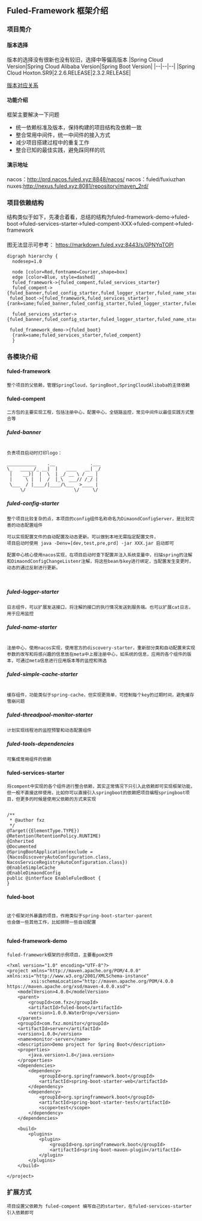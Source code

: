 ## Fuled-Framework 框架介绍

### 项目简介

#### 版本选择

版本的选择没有很新也没有较旧，选择中等偏高版本
|Spring Cloud Version|Spring Cloud Alibaba Version|Spring Boot Version|
|--|--|--|
|Spring Cloud Hoxton.SR9|2.2.6.RELEASE|2.3.2.RELEASE|

[版本对应关系](https://github.com/alibaba/spring-cloud-alibaba/wiki/%E7%89%88%E6%9C%AC%E8%AF%B4%E6%98%8E)

#### 功能介绍

框架主要解决一下问题

 - 统一依赖标准及版本，保持构建的项目结构及依赖一致
 - 整合常用中间件，统一中间件的接入方式
 - 减少项目搭建过程中的重复工作
 - 整合已知的最佳实践，避免踩同样的坑

#### 演示地址
nacos：http://prd.nacos.fuled.xyz:8848/nacos/
nacos：fuled/fuxiuzhan
nuxes:http://nexus.fuled.xyz:8081/repository/maven_2rd/

### 项目依赖结构

结构类似于如下，先凑合着看，总结的结构为fuled-framework-demo->fuled-boot->fuled-services-starter->fuled-compent-XXX->fuled-compent->fuled-framework

#### 
图无法显示可参考：
https://markdown.fuled.xyz:8443/s/0PNYqTOPl
```graphviz
digraph hierarchy {
  nodesep=1.0 
  
  node [color=Red,fontname=Courier,shape=box]
  edge [color=Blue, style=dashed]
  fuled_framework->{fuled_compent,fuled_services_starter}
  fuled_compent->{fuled_banner,fuled_config_starter,fuled_logger_starter,fuled_name_starter,fuled_simple_cache_starter,fuled_threadpool_monitor_starter,fuled_tools_dependencies}
 fuled_boot->{fuled_framework,fuled_services_starter} {rank=same;fuled_banner,fuled_config_starter,fuled_logger_starter,fuled_name_starter,fuled_simple_cache_starter,fuled_threadpool_monitor_starter,fuled_tools_dependencies}
 
  fuled_services_starter->{fuled_banner,fuled_config_starter,fuled_logger_starter,fuled_name_starter,fuled_simple_cache_starter,fuled_threadpool_monitor_starter,fuled_tools_dependencies}
 
 fuled_framework_demo->{fuled_boot}
  {rank=same;fuled_services_starter,fuled_compent}
  }
```

### 各模块介绍

#### fuled-framework

```tex=
整个项目的父依赖，管理SpringCloud，SpringBoot,SpringCloudAlibaba的主体依赖
```

#### fuled-compent

```tex=
二方包的主要实现工程，包括注册中心，配置中心，全链路监控，常见中间件以最佳实践方式整合等
```

##### fuled-banner

```tex=

负责项目启动时打印logo：

___________    .__             .___
\_   _____/_ __|  |   ____   __| _/
 |    __)|  |  \  | _/ __ \ / __ |
 |     \ |  |  /  |_\  ___// /_/ |
 \___  / |____/|____/\___  >____ |
     \/                  \/     \/
```
##### fuled-config-starter
```tex=
整个项目比较复杂的点，本项目的config组件名称命名为DimaondConfigServer，是比较完善的动态配置组件

可以实现配置文件的自动配置及动态更新。可以做到本地无需指定配置文件，
项目启动时使用 java -Denv=[dev,test,pre,prd] -jar XXX.jar 启动即可

配置中心核心使用nacos实现，在项目启动时查下配置并注入系统变量中，扫描spring的注解和DimaondConfigChangeListenr注解，将这些bean与key进行绑定，当配置发生变更时，动态的通过反射进行更新。



```
##### fuled-logger-starter
```text
日志组件，可以扩展发送接口，将注解的接口的执行情况发送到服务端。也可以扩展cat日志，用于应用监控

```

##### fuled-name-starter
```text

注册中心，使用nacos实现，使用官方的discovery-starter，重新部分类和自动配置来实现参数的改写和将感兴趣的信息放在meta中上报注册中心，如系统的信息，应用的各个组件的版本，可通过meta信息进行应用版本等的监控和筛选

```
##### fuled-simple-cache-starter

```text

缓存组件，功能类似于spring-cache，但实现更简单，可控制每个key的过期时间，避免缓存雪崩问题

```
##### fuled-threadpool-monitor-starter
```text
计划实现线程池的监控预警和动态配置组件

```
##### fuled-tools-dependencies

```text
可集成常用组件的依赖
```

#### fuled-services-starter
```text
将compent中实现的各个组件进行整合依赖，其实正常情况下只引入此依赖即可实现框架功能，
但一般不直接这样使用，比如你可以直接引入springboot的依赖把项目编程springboot项目，但更多的时候是使用父依赖的方式来实现
```
```javascript=

/**
 * @author fxz
 */
@Target({ElementType.TYPE})
@Retention(RetentionPolicy.RUNTIME)
@Inherited
@Documented
@SpringBootApplication(exclude = {NacosDiscoveryAutoConfiguration.class, NacosServiceRegistryAutoConfiguration.class})
@EnableSimpleCache
@EnableDimaondConfig
public @interface EnableFuledBoot {
}
```
#### fuled-boot

```text

这个框架对外暴露的项目，作用类似于spring-boot-starter-parent
也会做一些其他工作，比如排除一些自动配置

```

```java=

```
#### fuled-framework-demo
```text
fuled-framework框架的示例项目，主要看pom文件
```
```xml=
<?xml version="1.0" encoding="UTF-8"?>
<project xmlns="http://maven.apache.org/POM/4.0.0" xmlns:xsi="http://www.w3.org/2001/XMLSchema-instance"
         xsi:schemaLocation="http://maven.apache.org/POM/4.0.0 https://maven.apache.org/xsd/maven-4.0.0.xsd">
    <modelVersion>4.0.0</modelVersion>
    <parent>
        <groupId>com.fxz</groupId>
        <artifactId>fuled-boot</artifactId>
        <version>1.0.0.WaterDrop</version>
    </parent>
    <groupId>com.fxz.monitor</groupId>
    <artifactId>server</artifactId>
    <version>1.0.0</version>
    <name>monitor-server</name>
    <description>Demo project for Spring Boot</description>
    <properties>
        <java.version>1.8</java.version>
    </properties>
    <dependencies>
        <dependency>
            <groupId>org.springframework.boot</groupId>
            <artifactId>spring-boot-starter-web</artifactId>
        </dependency>
        <dependency>
            <groupId>org.springframework.boot</groupId>
            <artifactId>spring-boot-starter-test</artifactId>
            <scope>test</scope>
        </dependency>
    </dependencies>

    <build>
        <plugins>
            <plugin>
                <groupId>org.springframework.boot</groupId>
                <artifactId>spring-boot-maven-plugin</artifactId>
            </plugin>
        </plugins>
    </build>

</project>
```

### 扩展方式

```text
项目设置父依赖为 fuled-compent 编写自己的starter，在fuled-services-starter 引入依赖即可
```

